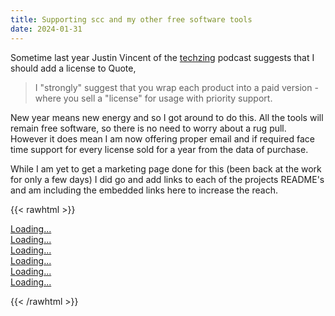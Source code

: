 ```yaml
---
title: Supporting scc and my other free software tools
date: 2024-01-31
---
```


Sometime last year Justin Vincent of the [techzing](https://techzinglive.com/) podcast suggests that I should add a license to
Quote,

> I "strongly" suggest that you wrap each product into a paid version - where you sell a "license" for usage with priority support.

New year means new energy and so I got around to do this. All the tools will remain free software, so there is no need to worry about a rug pull. However it does mean I am now offering proper email and if required face time support for every license sold for a year from the data of purchase.

While I am yet to get a marketing page done for this (been back at the work for only a few days) I did go and add links to each of the projects README's and am including the embedded links here to increase the reach.

{{< rawhtml >}}
<script src="https://gumroad.com/js/gumroad-embed.js"></script>
<div class="gumroad-product-embed"><a href="https://boyter.gumroad.com/l/qwarxp">Loading...</a></div>

<script src="https://gumroad.com/js/gumroad-embed.js"></script>
<div class="gumroad-product-embed"><a href="https://boyter.gumroad.com/l/kgenuv">Loading...</a></div>

<script src="https://gumroad.com/js/gumroad-embed.js"></script>
<div class="gumroad-product-embed"><a href="https://boyter.gumroad.com/l/wajuc">Loading...</a></div>

<script src="https://gumroad.com/js/gumroad-embed.js"></script>
<div class="gumroad-product-embed"><a href="https://boyter.gumroad.com/l/vvmyi">Loading...</a></div>

<script src="https://gumroad.com/js/gumroad-embed.js"></script>
<div class="gumroad-product-embed"><a href="https://boyter.gumroad.com/l/mcpni">Loading...</a></div>

<script src="https://gumroad.com/js/gumroad-embed.js"></script>
<div class="gumroad-product-embed"><a href="https://boyter.gumroad.com/l/vixqn">Loading...</a></div>

{{< /rawhtml >}}